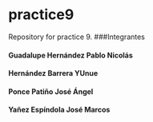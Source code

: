# practice9
Repository for practice 9.
###Integrantes
#### Guadalupe Hernández Pablo Nicolás
#### Hernández Barrera YUnue
#### Ponce Patiño José Ángel
#### Yañez Espíndola José Marcos
